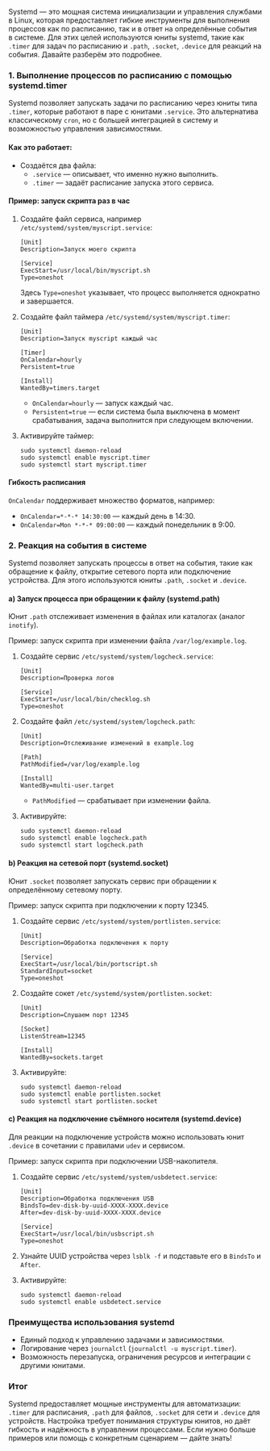 Systemd — это мощная система инициализации и управления службами в Linux, которая предоставляет гибкие инструменты для выполнения процессов как по расписанию, так и в ответ на определённые события в системе. Для этих целей используются юниты systemd, такие как `.timer` для задач по расписанию и `.path`, `.socket`, `.device` для реакций на события. Давайте разберём это подробнее.

### 1. Выполнение процессов по расписанию с помощью systemd.timer
Systemd позволяет запускать задачи по расписанию через юниты типа `.timer`, которые работают в паре с юнитами `.service`. Это альтернатива классическому `cron`, но с большей интеграцией в систему и возможностью управления зависимостями.

#### Как это работает:
- Создаётся два файла: 
  - `.service` — описывает, что именно нужно выполнить.
  - `.timer` — задаёт расписание запуска этого сервиса.

#### Пример: запуск скрипта раз в час
1. Создайте файл сервиса, например `/etc/systemd/system/myscript.service`:
   ```
   [Unit]
   Description=Запуск моего скрипта

   [Service]
   ExecStart=/usr/local/bin/myscript.sh
   Type=oneshot
   ```
   Здесь `Type=oneshot` указывает, что процесс выполняется однократно и завершается.

2. Создайте файл таймера `/etc/systemd/system/myscript.timer`:
   ```
   [Unit]
   Description=Запуск myscript каждый час

   [Timer]
   OnCalendar=hourly
   Persistent=true

   [Install]
   WantedBy=timers.target
   ```
   - `OnCalendar=hourly` — запуск каждый час.
   - `Persistent=true` — если система была выключена в момент срабатывания, задача выполнится при следующем включении.

3. Активируйте таймер:
   ```
   sudo systemctl daemon-reload
   sudo systemctl enable myscript.timer
   sudo systemctl start myscript.timer
   ```

#### Гибкость расписания
`OnCalendar` поддерживает множество форматов, например:
- `OnCalendar=*-*-* 14:30:00` — каждый день в 14:30.
- `OnCalendar=Mon *-*-* 09:00:00` — каждый понедельник в 9:00.

### 2. Реакция на события в системе
Systemd позволяет запускать процессы в ответ на события, такие как обращение к файлу, открытие сетевого порта или подключение устройства. Для этого используются юниты `.path`, `.socket` и `.device`.

#### a) Запуск процесса при обращении к файлу (systemd.path)
Юнит `.path` отслеживает изменения в файлах или каталогах (аналог `inotify`).

Пример: запуск скрипта при изменении файла `/var/log/example.log`.

1. Создайте сервис `/etc/systemd/system/logcheck.service`:
   ```
   [Unit]
   Description=Проверка логов

   [Service]
   ExecStart=/usr/local/bin/checklog.sh
   Type=oneshot
   ```

2. Создайте файл `/etc/systemd/system/logcheck.path`:
   ```
   [Unit]
   Description=Отслеживание изменений в example.log

   [Path]
   PathModified=/var/log/example.log

   [Install]
   WantedBy=multi-user.target
   ```
   - `PathModified` — срабатывает при изменении файла.

3. Активируйте:
   ```
   sudo systemctl daemon-reload
   sudo systemctl enable logcheck.path
   sudo systemctl start logcheck.path
   ```

#### b) Реакция на сетевой порт (systemd.socket)
Юнит `.socket` позволяет запускать сервис при обращении к определённому сетевому порту.

Пример: запуск скрипта при подключении к порту 12345.

1. Создайте сервис `/etc/systemd/system/portlisten.service`:
   ```
   [Unit]
   Description=Обработка подключения к порту

   [Service]
   ExecStart=/usr/local/bin/portscript.sh
   StandardInput=socket
   Type=oneshot
   ```

2. Создайте сокет `/etc/systemd/system/portlisten.socket`:
   ```
   [Unit]
   Description=Слушаем порт 12345

   [Socket]
   ListenStream=12345

   [Install]
   WantedBy=sockets.target
   ```

3. Активируйте:
   ```
   sudo systemctl daemon-reload
   sudo systemctl enable portlisten.socket
   sudo systemctl start portlisten.socket
   ```

#### c) Реакция на подключение съёмного носителя (systemd.device)
Для реакции на подключение устройств можно использовать юнит `.device` в сочетании с правилами `udev` и сервисом.

Пример: запуск скрипта при подключении USB-накопителя.

1. Создайте сервис `/etc/systemd/system/usbdetect.service`:
   ```
   [Unit]
   Description=Обработка подключения USB
   BindsTo=dev-disk-by-uuid-XXXX-XXXX.device
   After=dev-disk-by-uuid-XXXX-XXXX.device

   [Service]
   ExecStart=/usr/local/bin/usbscript.sh
   Type=oneshot
   ```

2. Узнайте UUID устройства через `lsblk -f` и подставьте его в `BindsTo` и `After`.

3. Активируйте:
   ```
   sudo systemctl daemon-reload
   sudo systemctl enable usbdetect.service
   ```

### Преимущества использования systemd
- Единый подход к управлению задачами и зависимостями.
- Логирование через `journalctl` (`journalctl -u myscript.timer`).
- Возможность перезапуска, ограничения ресурсов и интеграции с другими юнитами.

### Итог
Systemd предоставляет мощные инструменты для автоматизации: `.timer` для расписания, `.path` для файлов, `.socket` для сети и `.device` для устройств. Настройка требует понимания структуры юнитов, но даёт гибкость и надёжность в управлении процессами. Если нужно больше примеров или помощь с конкретным сценарием — дайте знать!
